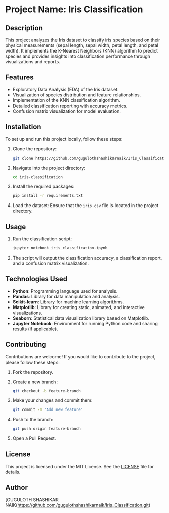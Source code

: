 # Project Name: Iris Classification

## Description
This project analyzes the Iris dataset to classify iris species based on their physical measurements (sepal length, sepal width, petal length, and petal width). It implements the K-Nearest Neighbors (KNN) algorithm to predict species and provides insights into classification performance through visualizations and reports.

## Features
- Exploratory Data Analysis (EDA) of the Iris dataset.
- Visualization of species distribution and feature relationships.
- Implementation of the KNN classification algorithm.
- Detailed classification reporting with accuracy metrics.
- Confusion matrix visualization for model evaluation.

## Installation
To set up and run this project locally, follow these steps:

1. Clone the repository:
    ```bash
    git clone https://github.com/gugulothshashikarnaik/Iris_Classification.git
    ```

2. Navigate into the project directory:
    ```bash
    cd iris-classification
    ```

3. Install the required packages:
    ```bash
    pip install -r requirements.txt
    ```

4. Load the dataset: Ensure that the `iris.csv` file is located in the project directory.

## Usage
1. Run the classification script:
    ```bash
    jupyter notebook iris_classification.ipynb
    ```

2. The script will output the classification accuracy, a classification report, and a confusion matrix visualization.

## Technologies Used
- **Python**: Programming language used for analysis.
- **Pandas**: Library for data manipulation and analysis.
- **Scikit-learn**: Library for machine learning algorithms.
- **Matplotlib**: Library for creating static, animated, and interactive visualizations.
- **Seaborn**: Statistical data visualization library based on Matplotlib.
- **Jupyter Notebook**: Environment for running Python code and sharing results (if applicable).

## Contributing
Contributions are welcome! If you would like to contribute to the project, please follow these steps:

1. Fork the repository.
2. Create a new branch:
    ```bash
    git checkout -b feature-branch
    ```

3. Make your changes and commit them:
    ```bash
    git commit -m 'Add new feature'
    ```

4. Push to the branch:
    ```bash
    git push origin feature-branch
    ```

5. Open a Pull Request.

## License
This project is licensed under the MIT License. See the [LICENSE](LICENSE) file for details.


## Author
[GUGULOTH SHASHIKAR  NAIK(https://github.com/gugulothshashikarnaik/Iris_Classification.git)
